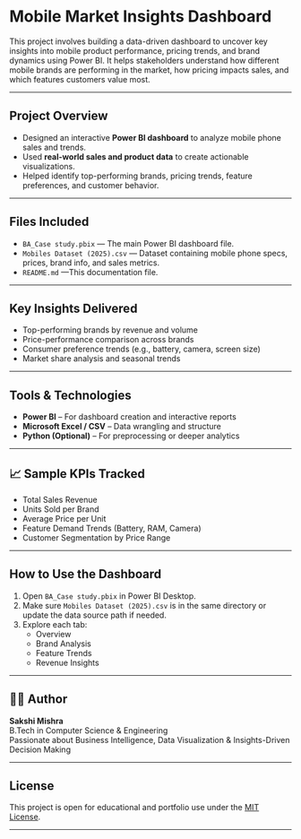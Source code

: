 # Mobile Market Insights Dashboard

This project involves building a data-driven dashboard to uncover key insights into mobile product performance, pricing trends, and brand dynamics using Power BI. It helps stakeholders understand how different mobile brands are performing in the market, how pricing impacts sales, and which features customers value most.

---

## Project Overview

- Designed an interactive **Power BI dashboard** to analyze mobile phone sales and trends.
- Used **real-world sales and product data** to create actionable visualizations.
- Helped identify top-performing brands, pricing trends, feature preferences, and customer behavior.

---

## Files Included

- `BA_Case study.pbix` — The main Power BI dashboard file.
- `Mobiles Dataset (2025).csv` — Dataset containing mobile phone specs, prices, brand info, and sales metrics.
-  `README.md` —This documentation file.

---

## Key Insights Delivered

- Top-performing brands by revenue and volume
- Price-performance comparison across brands
- Consumer preference trends (e.g., battery, camera, screen size)
- Market share analysis and seasonal trends

---

## Tools & Technologies

- **Power BI** – For dashboard creation and interactive reports
- **Microsoft Excel / CSV** – Data wrangling and structure
- **Python (Optional)** – For preprocessing or deeper analytics

---

## 📈 Sample KPIs Tracked

- Total Sales Revenue
- Units Sold per Brand
- Average Price per Unit
- Feature Demand Trends (Battery, RAM, Camera)
- Customer Segmentation by Price Range

---

## How to Use the Dashboard

1. Open `BA_Case study.pbix` in Power BI Desktop.
2. Make sure `Mobiles Dataset (2025).csv` is in the same directory or update the data source path if needed.
3. Explore each tab:
   - Overview
   - Brand Analysis
   - Feature Trends
   - Revenue Insights

---

## 👩‍💻 Author

**Sakshi Mishra**  
B.Tech in Computer Science & Engineering  
Passionate about Business Intelligence, Data Visualization & Insights-Driven Decision Making

---

## License

This project is open for educational and portfolio use under the [MIT License](https://opensource.org/licenses/MIT).

---

